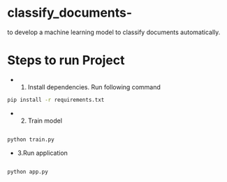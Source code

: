 # classify_documents-
to develop a machine learning model to classify documents automatically.

# Steps to run Project

- 1. Install dependencies. Run following command

 ```bash
pip install -r requirements.txt
```
- 2. Train model

 ```bash
 
 python train.py
 ```
 
 - 3.Run application
 
 ```bash
 
 python app.py
 ```
